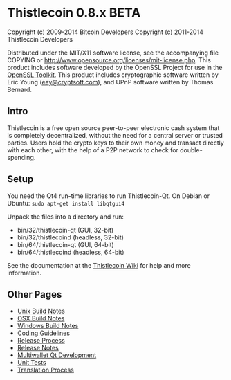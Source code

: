 Thistlecoin 0.8.x BETA
====================

Copyright (c) 2009-2014 Bitcoin Developers
Copyright (c) 2011-2014 Thistlecoin Developers

Distributed under the MIT/X11 software license, see the accompanying
file COPYING or http://www.opensource.org/licenses/mit-license.php.
This product includes software developed by the OpenSSL Project for use in the [OpenSSL Toolkit](http://www.openssl.org/). This product includes
cryptographic software written by Eric Young ([eay@cryptsoft.com](mailto:eay@cryptsoft.com)), and UPnP software written by Thomas Bernard.


Intro
---------------------
Thistlecoin is a free open source peer-to-peer electronic cash system that is
completely decentralized, without the need for a central server or trusted
parties.  Users hold the crypto keys to their own money and transact directly
with each other, with the help of a P2P network to check for double-spending.


Setup
---------------------
You need the Qt4 run-time libraries to run Thistlecoin-Qt. On Debian or Ubuntu:
	`sudo apt-get install libqtgui4`

Unpack the files into a directory and run:

- bin/32/thistlecoin-qt (GUI, 32-bit)
- bin/32/thistlecoind (headless, 32-bit)
- bin/64/thistlecoin-qt (GUI, 64-bit)
- bin/64/thistlecoind (headless, 64-bit)

See the documentation at the [Thistlecoin Wiki](http://thistlecoin.info)
for help and more information.


Other Pages
---------------------
- [Unix Build Notes](build-unix.md)
- [OSX Build Notes](build-osx.md)
- [Windows Build Notes](build-msw.md)
- [Coding Guidelines](coding.md)
- [Release Process](release-process.md)
- [Release Notes](release-notes.md)
- [Multiwallet Qt Development](multiwallet-qt.md)
- [Unit Tests](unit-tests.md)
- [Translation Process](translation_process.md)
